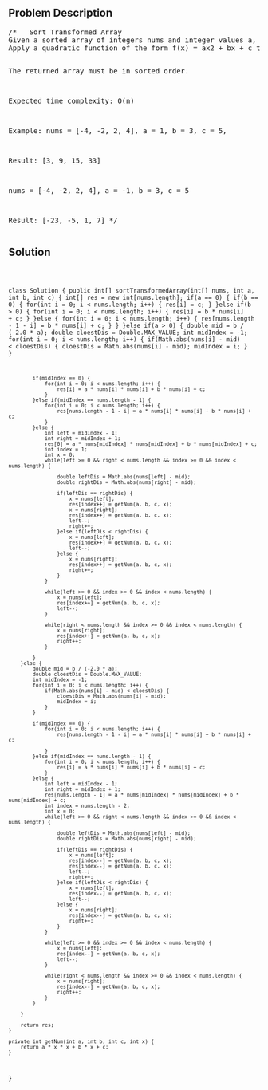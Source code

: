 <!--
<style>
  body { font-family: Arial, sans-serif; }
  .container { max-width: 100%; margin: 50px auto; padding: 10px; }
  .comment-block { background-color: #f9f9f9; padding: 10px; border-left: 5px solid #ccc; max-width: 400px; margin: 20px auto; overflow-wrap: break-word; white-space: pre-wrap; }
  .code-block { background-color: #f4f4f4; padding: 10px; border: 1px solid #ddd; max-width: 400px; margin: 20px auto; overflow-wrap: break-word; white-space: pre-wrap; }
</style>
-->

<div class='container'>
<h2>Problem Description</h2>
<div class='comment-block'>
<pre>
/*   Sort Transformed Array
Given a sorted array of integers nums and integer values a, b and c. 
Apply a quadratic function of the form f(x) = ax2 + bx + c to each element x in the array.

The returned array must be in sorted order.

Expected time complexity: O(n)

Example:
nums = [-4, -2, 2, 4], a = 1, b = 3, c = 5,

Result: [3, 9, 15, 33]

nums = [-4, -2, 2, 4], a = -1, b = 3, c = 5

Result: [-23, -5, 1, 7]
*/
</pre>
</div>

<h2>Solution</h2>
<div class='code-block'>
<pre><code class='language-java'>

class Solution {
    public int[] sortTransformedArray(int[] nums, int a, int b, int c) {
        int[] res = new int[nums.length];
        if(a == 0) {
            if(b == 0) {
                for(int i = 0; i < nums.length; i++) {
                    res[i] = c;
                }
            }else if(b > 0) {
                for(int i = 0; i < nums.length; i++) {
                    res[i] = b * nums[i] + c;
                }
            }else {
                for(int i = 0; i < nums.length; i++) {
                    res[nums.length - 1 - i] = b * nums[i] + c;
                }
            }
        }else if(a > 0) {
            double mid = b / (-2.0 * a);
            double cloestDis = Double.MAX_VALUE;
            int midIndex = -1;
            for(int i = 0; i < nums.length; i++) {
                if(Math.abs(nums[i] - mid) < cloestDis) {
                    cloestDis = Math.abs(nums[i] - mid);
                    midIndex = i;
                }
            }
            
            if(midIndex == 0) {
                for(int i = 0; i < nums.length; i++) {
                    res[i] = a * nums[i] * nums[i] + b * nums[i] + c;
                }
            }else if(midIndex == nums.length - 1) {
                for(int i = 0; i < nums.length; i++) {
                    res[nums.length - 1 - i] = a * nums[i] * nums[i] + b * nums[i] + c;
                }
            }else {
                int left = midIndex - 1;
                int right = midIndex + 1;
                res[0] = a * nums[midIndex] * nums[midIndex] + b * nums[midIndex] + c;
                int index = 1;
                int x = 0;
                while(left >= 0 && right < nums.length && index >= 0 && index < nums.length) {
                  
                    double leftDis = Math.abs(nums[left] - mid);
                    double rightDis = Math.abs(nums[right] - mid);
                    
                    if(leftDis == rightDis) {
                        x = nums[left];
                        res[index++] = getNum(a, b, c, x);
                        x = nums[right];
                        res[index++] = getNum(a, b, c, x);
                        left--;
                        right++;
                    }else if(leftDis < rightDis) {
                        x = nums[left];
                        res[index++] = getNum(a, b, c, x);
                        left--;
                    }else {
                        x = nums[right];
                        res[index++] = getNum(a, b, c, x);
                        right++;
                    }
                }      
                                
                while(left >= 0 && index >= 0 && index < nums.length) {
                    x = nums[left];
                    res[index++] = getNum(a, b, c, x);
                    left--;
                }
                
                while(right < nums.length && index >= 0 && index < nums.length) {
                    x = nums[right];
                    res[index++] = getNum(a, b, c, x);
                    right++;                   
                }
                  
            }   
        }else {
            double mid = b / (-2.0 * a);
            double cloestDis = Double.MAX_VALUE;
            int midIndex = -1;
            for(int i = 0; i < nums.length; i++) {
                if(Math.abs(nums[i] - mid) < cloestDis) {
                    cloestDis = Math.abs(nums[i] - mid);
                    midIndex = i;
                }
            }
            
            if(midIndex == 0) {
                for(int i = 0; i < nums.length; i++) {
                    res[nums.length - 1 - i] = a * nums[i] * nums[i] + b * nums[i] + c;

                }
            }else if(midIndex == nums.length - 1) {
                for(int i = 0; i < nums.length; i++) {
                    res[i] = a * nums[i] * nums[i] + b * nums[i] + c;
                }
            }else {
                int left = midIndex - 1;
                int right = midIndex + 1;
                res[nums.length - 1] = a * nums[midIndex] * nums[midIndex] + b * nums[midIndex] + c;
                int index = nums.length - 2;
                int x = 0;
                while(left >= 0 && right < nums.length && index >= 0 && index < nums.length) {
                  
                    double leftDis = Math.abs(nums[left] - mid);
                    double rightDis = Math.abs(nums[right] - mid);
                    
                    if(leftDis == rightDis) {
                        x = nums[left];
                        res[index--] = getNum(a, b, c, x);
                        res[index--] = getNum(a, b, c, x);
                        left--;
                        right++;
                    }else if(leftDis < rightDis) {
                        x = nums[left];
                        res[index--] = getNum(a, b, c, x);
                        left--;
                    }else {
                        x = nums[right];
                        res[index--] = getNum(a, b, c, x);
                        right++;
                    }
                }  
                  
                while(left >= 0 && index >= 0 && index < nums.length) {
                    x = nums[left];
                    res[index--] = getNum(a, b, c, x);
                    left--;                   
                }
                
                while(right < nums.length && index >= 0 && index < nums.length) {
                    x = nums[right];
                    res[index--] = getNum(a, b, c, x);
                    right++;                    
                }
            }  
            
        }
        
        return res;
    }
    
    private int getNum(int a, int b, int c, int x) {
        return a * x * x + b * x + c;
    }
}</code></pre>
</div>
</div>

